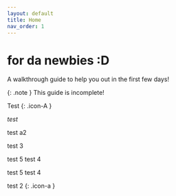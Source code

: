 ```yaml
---
layout: default
title: Home
nav_order: 1
---
```


# for da newbies :D
A walkthrough guide to help you out in the first few days!

{: .note }
This guide is incomplete!

Test {: .icon-A }

<i class="icon-A:before">test</i>

<i class="icon-a"></i> test a2

<span class=".icon-A"></span> test 3

test 5 <span class="icon-A"></span> test 4

test 5 <span class="btn-a"></span> test 4

<p style="font-family:icomoon"><span class="icon-A"></span></p>

test 2
{: .icon-a }